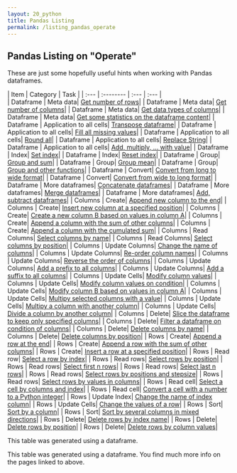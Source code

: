 ```yaml
---
layout: 20_python
title: Pandas Listing
permalink: /listing_pandas_operate
---
```


## Pandas Listing on "Operate"

These are just some hopefully useful hints when working with Pandas dataframes.

|  Item |  Category |  Task |
| :---            |    :--------   |  :--- |  :--- |  
| Dataframe | Meta data| [Get number of rows](pandas_df_ops#get-number-of-rows)| 
| Dataframe | Meta data| [Get number of columns](pandas_df_ops#get-number-of-columns)| 
| Dataframe | Meta data| [Get data types of columns](pandas_df_ops#get-data-types-of-columns)| 
| Dataframe | Meta data| [Get some statistics on the dataframe content](pandas_df_ops#get-some-statistics-on-the-dataframe-content)| 
| Dataframe | Application to all cells| [Transpose dataframe](pandas_df_ops#transpose-dataframe)| 
| Dataframe | Application to all cells| [Fill all missing values](pandas_df_ops#fill-all-missing-values)| 
| Dataframe | Application to all cells| [Round all](pandas_df_ops#round-all)| 
| Dataframe | Application to all cells| [Replace String](pandas_df_ops#replace-string)| 
| Dataframe | Application to all cells| [Add, multiply, ... with value](pandas_df_ops#add,-multiply,-...-with-value)| 
| Dataframe | Index| [Set index](pandas_df_ops#set-index)| 
| Dataframe | Index| [Reset index](pandas_df_ops#reset-index)| 
| Dataframe | Group| [Group and sum](pandas_df_ops#group-and-sum)| 
| Dataframe | Group| [Group mean](pandas_df_ops#group-mean)| 
| Dataframe | Group| [Group and other functions](pandas_df_ops#group-and-other-functions)| 
| Dataframe | Convert| [Convert from long to wide format](pandas_df_ops#convert-from-long-to-wide-format)| 
| Dataframe | Convert| [Convert from wide to long format](pandas_df_ops#convert-from-wide-to-long-format)| 
| Dataframe | More dataframes| [Concatenate dataframes](pandas_df_ops#concatenate-dataframes)| 
| Dataframe | More dataframes| [Merge dataframes](pandas_df_ops#merge-dataframes)| 
| Dataframe | More dataframes| [Add, subtract dataframes](pandas_df_ops#add,-subtract-dataframes)| 
| Columns | Create| [Append new column to the end](pandas_df_ops#append-new-column-to-the-end)| 
| Columns | Create| [Insert new column at a specified position](pandas_df_ops#insert-new-column-at-a-specified-position)| 
| Columns | Create| [Create a new column B based on values in column A](pandas_df_ops#create-a-new-column-b-based-on-values-in-column-a)| 
| Columns | Create| [Append a column with the sum of other columns](pandas_df_ops#append-a-column-with-the-sum-of-other-columns)| 
| Columns | Create| [Append a column with the cumulated sum](pandas_df_ops#append-a-column-with-the-cumulated-sum)| 
| Columns | Read Columns| [Select columns by name](pandas_df_ops#select-columns-by-name)| 
| Columns | Read Columns| [Select columns by position](pandas_df_ops#select-columns-by-position)| 
| Columns | Update Columns| [Change the name of columns](pandas_df_ops#change-the-name-of-columns)| 
| Columns | Update Columns| [Re-order column names](pandas_df_ops#re-order-column-names)| 
| Columns | Update Columns| [Reverse the order of columns](pandas_df_ops#reverse-the-order-of-columns)| 
| Columns | Update Columns| [Add a prefix to all columns](pandas_df_ops#add-a-prefix-to-all-columns)| 
| Columns | Update Columns| [Add a suffix to all columns](pandas_df_ops#add-a-suffix-to-all-columns)| 
| Columns | Update Cells| [Modify column values](pandas_df_ops#modify-column-values)| 
| Columns | Update Cells| [Modify column values on condition](pandas_df_ops#modify-column-values-on-condition)| 
| Columns | Update Cells| [Modify column B based on values in column A](pandas_df_ops#modify-column-b-based-on-values-in-column-a)| 
| Columns | Update Cells| [Multipy selected columns with a value](pandas_df_ops#multipy-selected-columns-with-a-value)| 
| Columns | Update Cells| [Multipy a column with another column](pandas_df_ops#multipy-a-column-with-another-column)| 
| Columns | Update Cells| [Divide a column by another column](pandas_df_ops#divide-a-column-by-another-column)| 
| Columns | Delete| [Slice the dataframe to keep only specified columns](pandas_df_ops#slice-the-dataframe-to-keep-only-specified-columns)| 
| Columns | Delete| [Filter a dataframe on condition of columns](pandas_df_ops#filter-a-dataframe-on-condition-of-columns)| 
| Columns | Delete| [Delete columns by name](pandas_df_ops#delete-columns-by-name)| 
| Columns | Delete| [Delete columns by position](pandas_df_ops#delete-columns-by-position)| 
| Rows | Create| [Append a row at the end](pandas_df_ops#append-a-row-at-the-end)| 
| Rows | Create| [Append a row with the sum of other columns](pandas_df_ops#append-a-row-with-the-sum-of-other-columns)| 
| Rows | Create| [Insert a row at a specified position](pandas_df_ops#insert-a-row-at-a-specified-position)| 
| Rows | Read row| [Select a row by index](pandas_df_ops#select-a-row-by-index)| 
| Rows | Read rows| [Select rows by position](pandas_df_ops#select-rows-by-position)| 
| Rows | Read rows| [Select first n rows](pandas_df_ops#select-first-n-rows)| 
| Rows | Read rows| [Select last n rows](pandas_df_ops#select-last-n-rows)| 
| Rows | Read rows| [Select rows by positions and stepsize](pandas_df_ops#select-rows-by-positions-and-stepsize)| 
| Rows | Read rows| [Select rows by values in columns](pandas_df_ops#select-rows-by-values-in-columns)| 
| Rows | Read cell| [Select a cell by columns and index](pandas_df_ops#select-a-cell-by-columns-and-index)| 
| Rows | Read cell| [Convert a cell with a number to a Python integer](pandas_df_ops#convert-a-cell-with-a-number-to-a-python-integer)| 
| Rows | Update Index| [Change the name of index column](pandas_df_ops#change-the-name-of-index-column)| 
| Rows | Update Cells| [Change the values of a row](pandas_df_ops#change-the-values-of-a-row)| 
| Rows | Sort| [Sort by a column](pandas_df_ops#sort-by-a-column)| 
| Rows | Sort| [Sort by several columns in mixed directions](pandas_df_ops#sort-by-several-columns-in-mixed-directions)| 
| Rows | Delete| [Delete rows by index name](pandas_df_ops#delete-rows-by-index-name)| 
| Rows | Delete| [Delete rows by position](pandas_df_ops#delete-rows-by-position)| 
| Rows | Delete| [Delete rows by column values](pandas_df_ops#delete-rows-by-column-values)| 

This table was generated using a dataframe. 

This table was generated using a dataframe. You find much more info on the pages linked to above.
